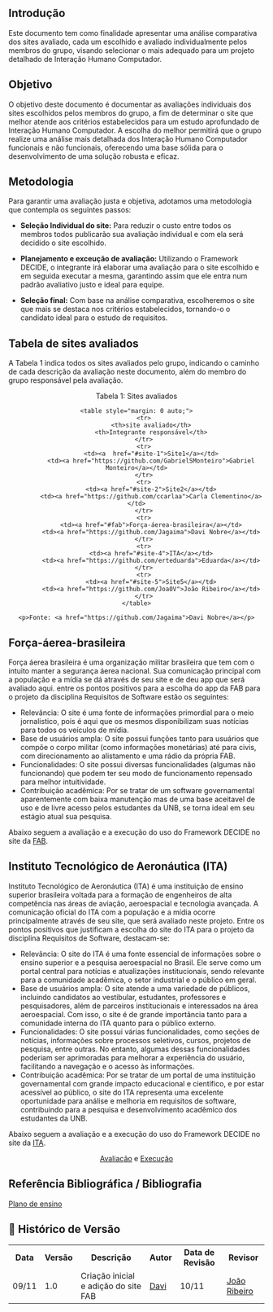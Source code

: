 ## Introdução
Este documento tem como finalidade apresentar uma análise comparativa dos sites avaliado, cada um escolhido e avaliado individualmente pelos membros do grupo, visando selecionar o mais adequado para um projeto detalhado de Interação Humano Computador. 

## Objetivo
O objetivo deste documento é documentar as avaliações individuais dos sites escolhidos pelos membros do grupo, a fim de determinar o site que melhor atende aos critérios estabelecidos para um estudo aprofundado de Interação Humano Computador. A escolha do melhor permitirá que o grupo realize uma análise mais detalhada dos Interação Humano Computador funcionais e não funcionais, oferecendo uma base sólida para o desenvolvimento de uma solução robusta e eficaz.

## Metodologia
Para garantir uma avaliação justa e objetiva, adotamos uma metodologia que contempla os seguintes passos:

- **Seleção Individual do site:** Para reduzir o custo entre todos os membros todos publicarão sua avaliação individual e com ela será decidido o site escolhido. 

- **Planejamento e exceução de avaliação:** Utilizando o Framework DECIDE, o integrante irá elaborar uma avaliação para o site escolhido e em seguida executar a mesma, garantindo assim que ele entra num padrão avaliativo justo e ideal para equipe. 

- **Seleção final:** Com base na análise comparativa, escolheremos o site que mais se destaca nos critérios estabelecidos, tornando-o o candidato ideal para o estudo de requisitos.


## Tabela de sites avaliados
A Tabela 1 indica todos os sites avaliados pelo grupo, indicando o caminho de cada descrição da avaliação neste documento, além do membro do grupo responsável pela avaliação.

<div style="text-align: center;">
    <p>Tabela 1: Sites avaliados</p>

    <table style="margin: 0 auto;">
        <tr>
            <th>site avaliado</th>
            <th>Integrante responsável</th>
        </tr>
        <tr>
            <td><a  href="#site-1">Site1</a></td>
            <td><a href="https://github.com/GabrielSMonteiro">Gabriel Monteiro</a></td>
        </tr>
        <tr>
            <td><a href="#site-2">Site2</a></td>
            <td><a href="https://github.com/ccarlaa">Carla Clementino</a></td>
        </tr>
        <tr>
            <td><a href="#fab">Força-áerea-brasileira</a></td>
            <td><a href="https://github.com/Jagaima">Davi Nobre</a></td>
        </tr>
        <tr>
            <td><a href="#site-4">ITA</a></td>
            <td><a href="https://github.com/erteduarda">Eduarda</a></td>
        </tr>
        <tr>
            <td><a href="#site-5">Site5</a></td>
            <td><a href="https://github.com/Joa0V">João Ribeiro</a></td>
        </tr>
    </table>

    <p>Fonte: <a href="https://github.com/Jagaima">Davi Nobre</a></p>
</div>



## Força-áerea-brasileira
Força áerea brasileira é uma organização militar brasileira que tem com o intuito manter a segurança áerea nacional. Sua comunicação principal com a população e a mídia se dá através de seu site e de deu app que será avaliado aqui. entre os pontos positivos para a escolha do app da FAB para o projeto da disciplina Requisitos de Software estão os seguintes:

- Relevância: O site é uma fonte de informações primordial para o meio jornalistico, pois é aqui que os mesmos disponibilizam suas notícias para todos os veículos de mídia. 
- Base de usuários ampla: O site possui funções tanto para usuários que compõe o corpo militar (como informações monetárias) até para civis, com direcionamento ao alistamento e uma rádio da própria FAB.
- Funcionalidades: O site possui diversas funcionalidades (algumas não funcionando) que podem ter seu modo de funcionamento repensado para melhor intuitividade. 
- Contribuição acadêmica: Por se tratar de um software governamental aparentemente com baixa manutenção mas de uma base aceitavel de uso e de livre acesso pelos estudantes da UNB, se torna ideal em seu estágio atual sua pesquisa. 

Abaixo seguem a avaliação e a execução do uso do Framework DECIDE no site da [FAB](https://www.fab.mil.br/index.php).

## Instituto Tecnológico de Aeronáutica (ITA)
Instituto Tecnológico de Aeronáutica (ITA) é uma instituição de ensino superior brasileira voltada para a formação de engenheiros de alta competência nas áreas de aviação, aeroespacial e tecnologia avançada. A comunicação oficial do ITA com a população e a mídia ocorre principalmente através de seu site, que será avaliado neste projeto. Entre os pontos positivos que justificam a escolha do site do ITA para o projeto da disciplina Requisitos de Software, destacam-se:

- Relevância: O site do ITA é uma fonte essencial de informações sobre o ensino superior e a pesquisa aeroespacial no Brasil. Ele serve como um portal central para notícias e atualizações institucionais, sendo relevante para a comunidade acadêmica, o setor industrial e o público em geral.
- Base de usuários ampla: O site atende a uma variedade de públicos, incluindo candidatos ao vestibular, estudantes, professores e pesquisadores, além de parceiros institucionais e interessados na área aeroespacial. Com isso, o site é de grande importância tanto para a comunidade interna do ITA quanto para o público externo.
- Funcionalidades: O site possui várias funcionalidades, como seções de notícias, informações sobre processos seletivos, cursos, projetos de pesquisa, entre outras. No entanto, algumas dessas funcionalidades poderiam ser aprimoradas para melhorar a experiência do usuário, facilitando a navegação e o acesso às informações.
- Contribuição acadêmica: Por se tratar de um portal de uma instituição governamental com grande impacto educacional e científico, e por estar acessível ao público, o site do ITA representa uma excelente oportunidade para análise e melhoria em requisitos de software, contribuindo para a pesquisa e desenvolvimento acadêmico dos estudantes da UNB.
  
Abaixo seguem a avaliação e a execução do uso do Framework DECIDE no site da [ITA](http://ita.br).

<div align="center">                                                                        
    <a href="../../assets/avaliacao_ita.pdf" target="_blank">Avaliação</a>     
    e
    <a href="../../assets/execucao_ita.pdf" target="_blank">Execução</a>
</div>



## Referência Bibliográfica / Bibliografia
[Plano de ensino](https://aprender3.unb.br/pluginfile.php/2972625/mod_resource/content/56/Plano_de_Ensino%20FIHC%20022024%20Turma%2001%20v1.pdf)
<a id="c1"></a>

## :round_pushpin: Histórico de Versão 
<div align="center">
    <table style="margin: auto;">
        <tr>
            <th>Data</th>
            <th>Versão</th>
            <th>Descrição</th>
            <th>Autor</th>
            <th>Data de Revisão</th>
            <th>Revisor</th>
        </tr>
        <tr>
            <td>09/11</td>
            <td>1.0</td>
            <td>Criação inicial e adição do site FAB</td>
            <td><a href="https://github.com/Jagaima">Davi</a></td>
            <td>10/11</td>
            <td><a href="https://github.com/Joa0V">João Ribeiro</a></td>
         </tr>    
        </table>
    </div>